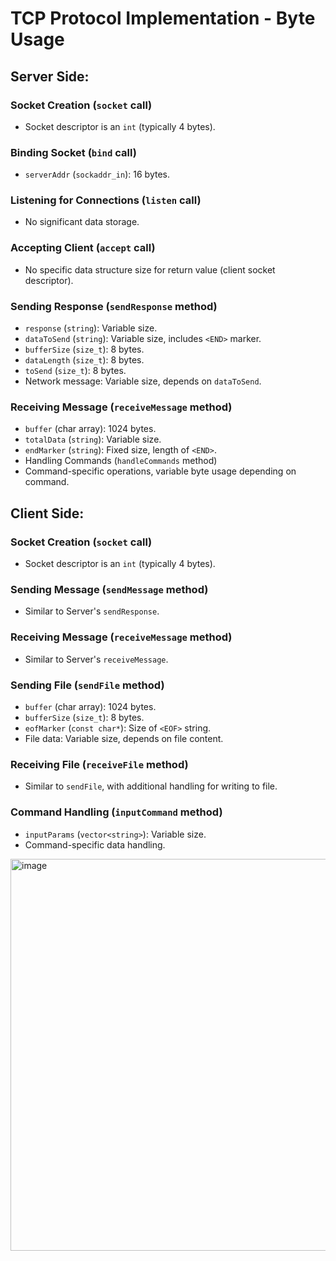 # TCP Protocol Implementation - Byte Usage

## Server Side:

### Socket Creation (`socket` call)
- Socket descriptor is an `int` (typically 4 bytes).

### Binding Socket (`bind` call)
- `serverAddr` (`sockaddr_in`): 16 bytes.

### Listening for Connections (`listen` call)
- No significant data storage.

### Accepting Client (`accept` call)
- No specific data structure size for return value (client socket descriptor).

### Sending Response (`sendResponse` method)
- `response` (`string`): Variable size.
- `dataToSend` (`string`): Variable size, includes `<END>` marker.
- `bufferSize` (`size_t`): 8 bytes.
- `dataLength` (`size_t`): 8 bytes.
- `toSend` (`size_t`): 8 bytes.
- Network message: Variable size, depends on `dataToSend`.

### Receiving Message (`receiveMessage` method)
- `buffer` (char array): 1024 bytes.
- `totalData` (`string`): Variable size.
- `endMarker` (`string`): Fixed size, length of `<END>`.
- Handling Commands (`handleCommands` method)
- Command-specific operations, variable byte usage depending on command.

## Client Side:

### Socket Creation (`socket` call)
- Socket descriptor is an `int` (typically 4 bytes).

### Sending Message (`sendMessage` method)
- Similar to Server's `sendResponse`.

### Receiving Message (`receiveMessage` method)
- Similar to Server's `receiveMessage`.

### Sending File (`sendFile` method)
- `buffer` (char array): 1024 bytes.
- `bufferSize` (`size_t`): 8 bytes.
- `eofMarker` (`const char*`): Size of `<EOF>` string.
- File data: Variable size, depends on file content.

### Receiving File (`receiveFile` method)
- Similar to `sendFile`, with additional handling for writing to file.

### Command Handling (`inputCommand` method)
- `inputParams` (`vector<string>`): Variable size.
- Command-specific data handling.

<img width="627" alt="image" src="https://github.com/AntoninaNov/TCP-Client-Server/assets/56410053/ea308836-2e9f-4726-8ac8-dffd99c1d061">
